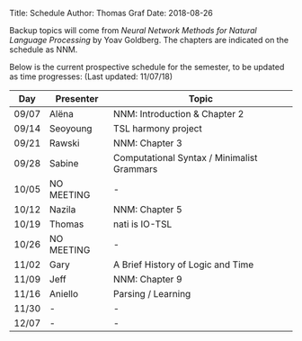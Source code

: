 ﻿Title: Schedule
Author: Thomas Graf
Date: 2018-08-26

Backup topics will come from *Neural Network Methods for Natural Language Processing* by Yoav Goldberg. 
The chapters are indicated on the schedule as NNM.

Below is the current prospective schedule for the semester, to be updated as time progresses:
(Last updated: 11/07/18)


| Day   | Presenter          | Topic                                                  |
|-------|--------------------|--------------------------------------------------------|
| 09/07 | Alëna              | NNM: Introduction & Chapter 2                          |
| 09/14 | Seoyoung           | TSL harmony project                                    |
| 09/21 | Rawski             | NNM: Chapter 3                                         |
| 09/28 | Sabine             | Computational Syntax / Minimalist Grammars             |
| 10/05 | NO MEETING         | -                                                      |
| 10/12 | Nazila             | NNM: Chapter 5                                         |
| 10/19 | Thomas             | nati is IO-TSL                                         |
| 10/26 | NO MEETING         | -                                                      |
| 11/02 | Gary               | A Brief History of Logic and Time                      |
| 11/09 | Jeff               | NNM: Chapter 9                                         |
| 11/16 | Aniello            | Parsing / Learning                                     |
| 11/30 | -                  | -                                                      |
| 12/07 | -                  | -                                                      |
